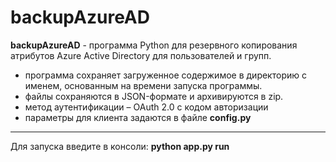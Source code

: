 # backupAzureAD
**backupAzureAD** - программа Python для резервного копирования атрибутов Azure
Active Directory для пользователей и групп.

- программа сохраняет загруженное содержимое в директорию с именем, основанным на времени запуска программы. 
- файлы сохраняются в JSON-формате и архивируются в zip.
- метод аутентификации – OAuth 2.0 с кодом авторизации
- параметры для клиента задаются в файле **config.py**

_____________________________________________________________________________
Для запуска введите в консоли: 
**python app.py run**
